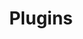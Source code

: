 ---
title: Plugins
parent: resources
order: 4
sitemap:
  priority: 1
  changefreq: 'weekly'

sections:

    - file: plugins
      layout: text

---
